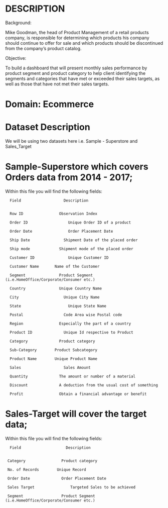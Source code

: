 # DESCRIPTION

Background:

Mike Goodman, the head of Product Management of a retail products company, is responsible for determining which products his company should continue to offer for sale and which products should be discontinued from the company’s product catalog. 

Objective:

To build a dashboard that will present monthly sales performance by product segment and product category to help client identifying the segments and categories that have met or exceeded their sales targets, as well as those that have not met their sales targets. 

# Domain: Ecommerce

# Dataset Description

We will be using two datasets here i.e. Sample - Superstore and Sales_Target

# Sample-Superstore which covers Orders data from 2014 - 2017;

Within this file you will find the following fields:

      Field                   Description


      Row ID	            Observation Index

      Order ID  	            Unique Order ID of a product

      Order Date	            Order Placement Date

      Ship Date               Shipment Date of the placed order

      Ship mode	            Shipment mode of the placed order
      
      Customer ID	            Unique Customer ID
      
      Customer Name	      Name of the Customer
      
      Segment	            Product Segment (i.e.HomeOffice/Corporate/Consumer etc.)

      Country	            Unique Country Name

      City	                  Unique City Name
      
      State      	            Unique State Name
     
      Postal                  Code Area wise Postal code
     
      Region	            Especially the part of a country
      
      Product ID     	      Unique Id respective to Product
      
      Category           	Product category
      
      Sub-Category	      Product Subcategory
      
      Product Name	      Unique Product Name
      
      Sales	                  Sales Amount
      
      Quantity	            The amount or number of a material
      
      Discount	            A deduction from the usual cost of something
      
      Profit	            Obtain a financial advantage or benefit
      
      
# Sales-Target will cover the target data;


Within this file you will find the following fields:

      Field                    Description
      
      
     Category	             Product category

     No. of Records	       Unique Record

     Order Date	             Order Placement Date

     Sales Target	             Targeted Sales to be achieved 

     Segment	             Product Segment (i.e.HomeOffice/Corporate/Consumer etc.)
 

